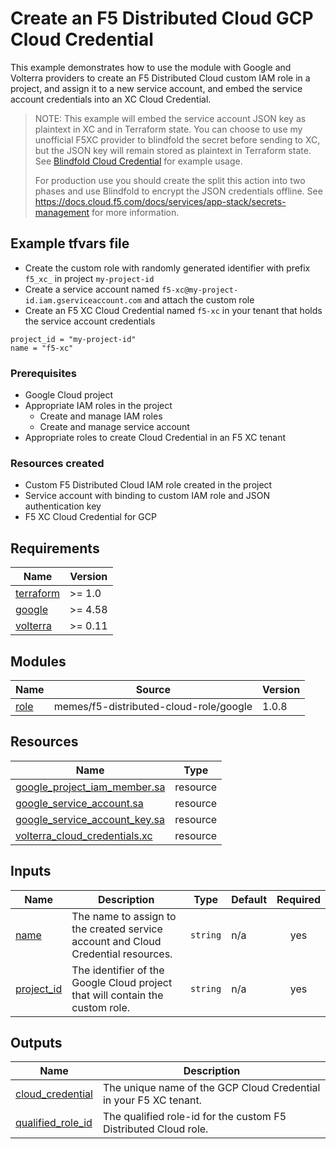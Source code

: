 # Create an F5 Distributed Cloud GCP Cloud Credential

This example demonstrates how to use the module with Google and Volterra providers
to create an F5 Distributed Cloud custom IAM role in a project, and assign it to
a new service account, and embed the service account credentials into an XC Cloud
Credential.

> NOTE: This example will embed the service account JSON key as plaintext in
> XC and in Terraform state. You can choose to use my unofficial F5XC provider
> to blindfold the secret before sending to XC, but the JSON key will remain stored
> as plaintext in Terraform state. See [Blindfold Cloud Credential](../blindfold_cloud_credential/) for example usage.
>
> For production use you should create the split this action into
> two phases and use Blindfold to encrypt the JSON credentials offline.
> See https://docs.cloud.f5.com/docs/services/app-stack/secrets-management for
> more information.

## Example tfvars file

* Create the custom role with randomly generated identifier with prefix `f5_xc_` in project `my-project-id`
* Create a service account named `f5-xc@my-project-id.iam.gserviceaccount.com`
  and attach the custom role
* Create an F5 XC Cloud Credential named `f5-xc` in your tenant that holds the
  service account credentials

<!-- spell-checker: disable -->
```hcl
project_id = "my-project-id"
name = "f5-xc"
```
<!-- spell-checker: enable -->

### Prerequisites

* Google Cloud project
* Appropriate IAM roles in the project
  * Create and manage IAM roles
  * Create and manage service account
* Appropriate roles to create Cloud Credential in an F5 XC tenant

### Resources created

* Custom F5 Distributed Cloud IAM role created in the project
* Service account with binding to custom IAM role and JSON authentication key
* F5 XC Cloud Credential for GCP

<!-- markdownlint-disable MD033 MD034-->
<!-- BEGINNING OF PRE-COMMIT-TERRAFORM DOCS HOOK -->
## Requirements

| Name | Version |
|------|---------|
| <a name="requirement_terraform"></a> [terraform](#requirement\_terraform) | >= 1.0 |
| <a name="requirement_google"></a> [google](#requirement\_google) | >= 4.58 |
| <a name="requirement_volterra"></a> [volterra](#requirement\_volterra) | >= 0.11 |

## Modules

| Name | Source | Version |
|------|--------|---------|
| <a name="module_role"></a> [role](#module\_role) | memes/f5-distributed-cloud-role/google | 1.0.8 |

## Resources

| Name | Type |
|------|------|
| [google_project_iam_member.sa](https://registry.terraform.io/providers/hashicorp/google/latest/docs/resources/project_iam_member) | resource |
| [google_service_account.sa](https://registry.terraform.io/providers/hashicorp/google/latest/docs/resources/service_account) | resource |
| [google_service_account_key.sa](https://registry.terraform.io/providers/hashicorp/google/latest/docs/resources/service_account_key) | resource |
| [volterra_cloud_credentials.xc](https://registry.terraform.io/providers/volterraedge/volterra/latest/docs/resources/cloud_credentials) | resource |

## Inputs

| Name | Description | Type | Default | Required |
|------|-------------|------|---------|:--------:|
| <a name="input_name"></a> [name](#input\_name) | The name to assign to the created service account and Cloud Credential resources. | `string` | n/a | yes |
| <a name="input_project_id"></a> [project\_id](#input\_project\_id) | The identifier of the Google Cloud project that will contain the custom role. | `string` | n/a | yes |

## Outputs

| Name | Description |
|------|-------------|
| <a name="output_cloud_credential"></a> [cloud\_credential](#output\_cloud\_credential) | The unique name of the GCP Cloud Credential in your F5 XC tenant. |
| <a name="output_qualified_role_id"></a> [qualified\_role\_id](#output\_qualified\_role\_id) | The qualified role-id for the custom F5 Distributed Cloud role. |
<!-- END OF PRE-COMMIT-TERRAFORM DOCS HOOK -->
<!-- markdownlint-enable MD033 MD034 -->
